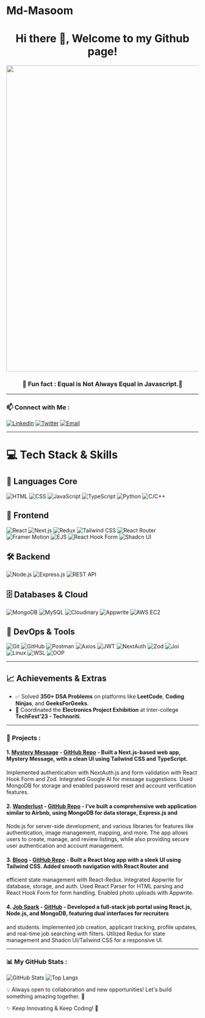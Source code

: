 # Md-Masoom
<div align="center">

# Hi there 👋, Welcome to my Github page!

</div>

<p align="center">
  <img src="https://github.com/Rashid-123/Rashid-123/blob/main/hello_world.jpg?raw=true" width="800px">
</p>

<div align="center">
 
###   🤣 Fun fact : Equal is Not Always Equal in Javascript.🤣

</div>


----

 ### 📫 Connect with Me :
[![LinkedIn](https://img.shields.io/badge/-LinkedIn-0077B5?style=social&logo=linkedin&logoColor=white)](https://https://www.linkedin.com/in/mdmasoom459/) [![Twitter](https://img.shields.io/badge/-Twitter-1DA1F2?style=for-the-badge&logo=twitter&logoColor=white)](https://twitter.com/rashid-123) [![Email](https://img.shields.io/badge/-Email-D14836?style=for-the-badge&logo=gmail&logoColor=white)](mailto:mdmasoom9060@gmail.com)

----
 # 💻 Tech Stack & Skills

## 🧠 Languages Core
![HTML](https://img.shields.io/badge/-HTML-E34F26?style=flat-square&logo=html5&logoColor=white)
![CSS](https://img.shields.io/badge/-CSS-1572B6?style=flat-square&logo=css3&logoColor=white)
![JavaScript](https://img.shields.io/badge/-JavaScript-F7DF1E?style=flat-square&logo=javascript&logoColor=black)
![TypeScript](https://img.shields.io/badge/-TypeScript-3178C6?style=flat-square&logo=typescript&logoColor=white)
![Python](https://img.shields.io/badge/-Python-3776AB?style=flat-square&logo=python&logoColor=white)
![C/C++](https://img.shields.io/badge/-C/C++-00599C?style=flat-square&logo=c%2B%2B&logoColor=white)

## 🎨 Frontend
![React](https://img.shields.io/badge/-React-61DAFB?style=flat-square&logo=react&logoColor=white)
![Next.js](https://img.shields.io/badge/-Next.js-000000?style=flat-square&logo=nextdotjs&logoColor=white)
![Redux](https://img.shields.io/badge/-Redux-764ABC?style=flat-square&logo=redux&logoColor=white)
![Tailwind CSS](https://img.shields.io/badge/-Tailwind_CSS-06B6D4?style=flat-square&logo=tailwindcss&logoColor=white)
![React Router](https://img.shields.io/badge/-React_Router-D0021B?style=flat-square&logo=reactrouter&logoColor=white)
![Framer Motion](https://img.shields.io/badge/-Framer_Motion-0055FF?style=flat-square&logo=framer&logoColor=white)
![EJS](https://img.shields.io/badge/-EJS-3178C6?style=flat-square&logo=ejs&logoColor=white)
![React Hook Form](https://img.shields.io/badge/-React_Hook_Form-EC5990?style=flat-square&logo=reacthookform&logoColor=white)
![Shadcn UI](https://img.shields.io/badge/-Shadcn_UI-000000?style=flat-square)

## 🛠️ Backend
![Node.js](https://img.shields.io/badge/-Node.js-339933?style=flat-square&logo=node.js&logoColor=white)
![Express.js](https://img.shields.io/badge/-Express.js-000000?style=flat-square&logo=express&logoColor=white)
![REST API](https://img.shields.io/badge/-REST_API-FF6C37?style=flat-square&logo=api&logoColor=white)

## 🗄️ Databases & Cloud
![MongoDB](https://img.shields.io/badge/-MongoDB-47A248?style=flat-square&logo=mongodb&logoColor=white)
![MySQL](https://img.shields.io/badge/-MySQL-4479A1?style=flat-square&logo=mysql&logoColor=white)
![Cloudinary](https://img.shields.io/badge/-Cloudinary-3448C5?style=flat-square&logo=cloudinary&logoColor=white)
![Appwrite](https://img.shields.io/badge/-Appwrite-F02E65?style=flat-square&logo=appwrite&logoColor=white)
![AWS EC2](https://img.shields.io/badge/-AWS_EC2-232F3E?style=flat-square&logo=amazonaws&logoColor=white)

## 🧰 DevOps & Tools
![Git](https://img.shields.io/badge/-Git-F05032?style=flat-square&logo=git&logoColor=white)
![GitHub](https://img.shields.io/badge/-GitHub-181717?style=flat-square&logo=github&logoColor=white)
![Postman](https://img.shields.io/badge/-Postman-FF6C37?style=flat-square&logo=postman&logoColor=white)
![Axios](https://img.shields.io/badge/-Axios-5A29E4?style=flat-square)
![JWT](https://img.shields.io/badge/-JWT-000000?style=flat-square&logo=jsonwebtokens&logoColor=white)
![NextAuth](https://img.shields.io/badge/-NextAuth.js-000000?style=flat-square)
![Zod](https://img.shields.io/badge/-Zod-3B82F6?style=flat-square)
![Joi](https://img.shields.io/badge/-Joi-990000?style=flat-square)
![Linux](https://img.shields.io/badge/-Linux-FCC624?style=flat-square&logo=linux&logoColor=black)
![WSL](https://img.shields.io/badge/-WSL-4D4D4D?style=flat-square&logo=windows&logoColor=white)
![OOP](https://img.shields.io/badge/-OOP-6C3483?style=flat-square)

---

## 📈 Achievements & Extras

- ✅ Solved **350+ DSA Problems** on platforms like **LeetCode**, **Coding Ninjas**, and **GeeksForGeeks**.
- 🎯 Coordinated the **Electronics Project Exhibition** at Inter-college **TechFest’23 - Technoriti**.


----

###  📌 Projects : 
#### 1. [Mystery Message](https://mystrymessage-plum.vercel.app/) - [GitHub Repo](https://github.com/masoommd/mystrymessage.git) -   Built a Next.js-based web app, Mystery Message, with a clean UI using Tailwind CSS and TypeScript.
 Implemented authentication with NextAuth.js and form validation with React Hook Form and Zod. Integrated
 Google AI for message suggestions. Used MongoDB for storage and enabled password reset and account
 verification features.
#### 2. [Wanderlust](https://wanderlust-cloning-of-airbnb.onrender.com/listings) - [GitHub Repo](https://github.com/masoommd/Wanderlust-Cloning-of-Airbnb-) -  I’ve built a comprehensive web application similar to Airbnb, using MongoDB for data storage, Express.js and
 Node.js for server-side development, and various libraries for features like authentication, image
 management, mapping, and more. The app allows users to create, manage, and review listings, while also
 providing secure user authentication and account management.
#### 3. [Bloog](http://bloog-weld.vercel.app/) - [GitHub Repo](https://github.com/masoommd/Bloog-A-blog-App) -   Built a React blog app with a sleek UI using Tailwind CSS. Added smooth navigation with React Router and
 efficient state management with React-Redux. Integrated Appwrite for database, storage, and auth. Used React
 Parser for HTML parsing and React Hook Form for form handling. Enabled photo uploads with Appwrite.

 #### 4. [Job Spark](https://jobportal-2wks.onrender.com/) - [GitHub](https://github.com/masoommd/jobportal.git) - Developed a full-stack job portal using React.js, Node.js, and MongoDB, featuring dual interfaces for recruiters
 and students. Implemented job creation, applicant tracking, profile updates, and real-time job searching with filters. Utilized Redux for state management and Shadcn UI/Tailwind CSS for a responsive UI.

---
### 📊 My GitHub Stats :
![GitHub Stats](https://github-readme-stats.vercel.app/api?username=masoommd&show_icons=true&theme=radical)
![Top Langs](https://github-readme-stats.vercel.app/api/top-langs/?username=masoommd&layout=compact&theme=radical)


💡 Always open to collaboration and new opportunities! Let's build something amazing together. 🚀

✨ Keep Innovating & Keep Coding! 🚀
